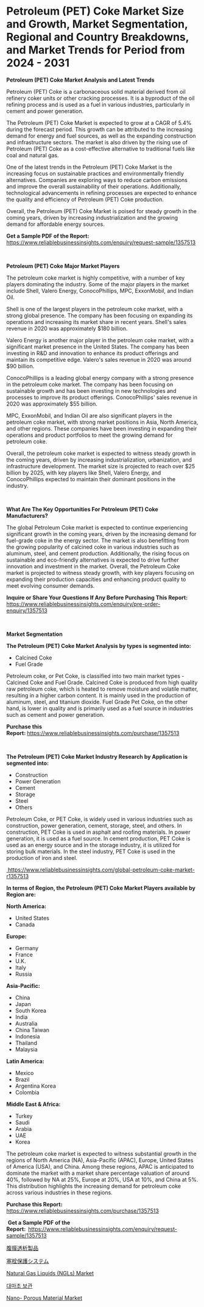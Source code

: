 <p><h1>Petroleum (PET) Coke Market Size and Growth, Market Segmentation, Regional and Country Breakdowns, and Market Trends for Period from 2024 -  2031</h1></p><p><strong>Petroleum (PET) Coke Market Analysis and Latest Trends</strong></p>
<p><p>Petroleum (PET) Coke is a carbonaceous solid material derived from oil refinery coker units or other cracking processes. It is a byproduct of the oil refining process and is used as a fuel in various industries, particularly in cement and power generation.</p><p>The Petroleum (PET) Coke Market is expected to grow at a CAGR of 5.4% during the forecast period. This growth can be attributed to the increasing demand for energy and fuel sources, as well as the expanding construction and infrastructure sectors. The market is also driven by the rising use of Petroleum (PET) Coke as a cost-effective alternative to traditional fuels like coal and natural gas.</p><p>One of the latest trends in the Petroleum (PET) Coke Market is the increasing focus on sustainable practices and environmentally friendly alternatives. Companies are exploring ways to reduce carbon emissions and improve the overall sustainability of their operations. Additionally, technological advancements in refining processes are expected to enhance the quality and efficiency of Petroleum (PET) Coke production.</p><p>Overall, the Petroleum (PET) Coke Market is poised for steady growth in the coming years, driven by increasing industrialization and the growing demand for affordable energy sources.</p></p>
<p><strong>Get a Sample PDF of the Report:&nbsp;</strong> <a href="https://www.reliablebusinessinsights.com/enquiry/request-sample/1357513">https://www.reliablebusinessinsights.com/enquiry/request-sample/1357513</a></p>
<p>&nbsp;</p>
<p><strong>Petroleum (PET) Coke Major Market Players</strong></p>
<p><p>The petroleum coke market is highly competitive, with a number of key players dominating the industry. Some of the major players in the market include Shell, Valero Energy, ConocoPhillips, MPC, ExxonMobil, and Indian Oil.</p><p>Shell is one of the largest players in the petroleum coke market, with a strong global presence. The company has been focusing on expanding its operations and increasing its market share in recent years. Shell's sales revenue in 2020 was approximately $180 billion.</p><p>Valero Energy is another major player in the petroleum coke market, with a significant market presence in the United States. The company has been investing in R&D and innovation to enhance its product offerings and maintain its competitive edge. Valero's sales revenue in 2020 was around $90 billion.</p><p>ConocoPhillips is a leading global energy company with a strong presence in the petroleum coke market. The company has been focusing on sustainable growth and has been investing in new technologies and processes to improve its product offerings. ConocoPhillips' sales revenue in 2020 was approximately $55 billion.</p><p>MPC, ExxonMobil, and Indian Oil are also significant players in the petroleum coke market, with strong market positions in Asia, North America, and other regions. These companies have been investing in expanding their operations and product portfolios to meet the growing demand for petroleum coke.</p><p>Overall, the petroleum coke market is expected to witness steady growth in the coming years, driven by increasing industrialization, urbanization, and infrastructure development. The market size is projected to reach over $25 billion by 2025, with key players like Shell, Valero Energy, and ConocoPhillips expected to maintain their dominant positions in the industry.</p></p>
<p>&nbsp;</p>
<p><strong>What Are The Key Opportunities For Petroleum (PET) Coke Manufacturers?</strong></p>
<p><p>The global Petroleum Coke market is expected to continue experiencing significant growth in the coming years, driven by the increasing demand for fuel-grade coke in the energy sector. The market is also benefitting from the growing popularity of calcined coke in various industries such as aluminum, steel, and cement production. Additionally, the rising focus on sustainable and eco-friendly alternatives is expected to drive further innovation and investment in the market. Overall, the Petroleum Coke market is projected to witness steady growth, with key players focusing on expanding their production capacities and enhancing product quality to meet evolving consumer demands.</p></p>
<p><strong>Inquire or Share Your Questions If Any Before Purchasing This Report:</strong> <a href="https://www.reliablebusinessinsights.com/enquiry/pre-order-enquiry/1357513">https://www.reliablebusinessinsights.com/enquiry/pre-order-enquiry/1357513</a></p>
<p>&nbsp;</p>
<p><strong>Market Segmentation</strong></p>
<p><strong>The Petroleum (PET) Coke Market Analysis by types is segmented into:</strong></p>
<p><ul><li>Calcined Coke</li><li>Fuel Grade</li></ul></p>
<p><p>Petroleum coke, or Pet Coke, is classified into two main market types - Calcined Coke and Fuel Grade. Calcined Coke is produced from high quality raw petroleum coke, which is heated to remove moisture and volatile matter, resulting in a higher carbon content. It is mainly used in the production of aluminum, steel, and titanium dioxide. Fuel Grade Pet Coke, on the other hand, is lower in quality and is primarily used as a fuel source in industries such as cement and power generation.</p></p>
<p><strong>Purchase this Report:&nbsp;</strong><a href="https://www.reliablebusinessinsights.com/purchase/1357513">https://www.reliablebusinessinsights.com/purchase/1357513</a></p>
<p>&nbsp;</p>
<p><strong>The Petroleum (PET) Coke Market Industry Research by Application is segmented into:</strong></p>
<p><ul><li>Construction</li><li>Power Generation</li><li>Cement</li><li>Storage</li><li>Steel</li><li>Others</li></ul></p>
<p><p>Petroleum Coke, or PET Coke, is widely used in various industries such as construction, power generation, cement, storage, steel, and others. In construction, PET Coke is used in asphalt and roofing materials. In power generation, it is used as a fuel source. In cement production, PET Coke is used as an energy source and in the storage industry, it is utilized for storing bulk materials. In the steel industry, PET Coke is used in the production of iron and steel.</p></p>
<p><a href="https://www.reliablebusinessinsights.com/global-petroleum-coke-market-r1357513">&nbsp;https://www.reliablebusinessinsights.com/global-petroleum-coke-market-r1357513</a></p>
<p><strong>In terms of Region, the Petroleum (PET) Coke Market Players available by Region are:</strong></p>
<p>
    <p> <strong> North America: </strong>
        <ul>
            <li>United States</li>
            <li>Canada</li>
        </ul>
        </p> 
    <p> <strong> Europe: </strong>
        <ul>
            <li>Germany</li>
            <li>France</li>
            <li>U.K.</li>
            <li>Italy</li>
            <li>Russia</li>
        </ul>
        </p> 
    <p> <strong> Asia-Pacific: </strong>
        <ul>
            <li>China</li>
            <li>Japan</li>
            <li>South Korea</li>
            <li>India</li>
            <li>Australia</li>
            <li>China Taiwan</li>
            <li>Indonesia</li>
            <li>Thailand</li>
            <li>Malaysia</li>
        </ul>
        </p> 
    <p> <strong> Latin America: </strong>
        <ul>
            <li>Mexico</li>
            <li>Brazil</li>
            <li>Argentina Korea</li>
            <li>Colombia</li>
        </ul>
        </p> 
    <p> <strong> Middle East & Africa: </strong>
        <ul>
            <li>Turkey</li>
            <li>Saudi</li>
            <li>Arabia</li>
            <li>UAE</li>
            <li>Korea</li>
        </ul>
    </p>
    </p>
<p><p>The petroleum coke market is expected to witness substantial growth in the regions of North America (NA), Asia-Pacific (APAC), Europe, United States of America (USA), and China. Among these regions, APAC is anticipated to dominate the market with a market share percentage valuation of around 40%, followed by NA at 25%, Europe at 20%, USA at 10%, and China at 5%. This distribution highlights the increasing demand for petroleum coke across various industries in these regions.</p></p>
<p><strong>Purchase this Report: </strong><a href="https://www.reliablebusinessinsights.com/purchase/1357513">https://www.reliablebusinessinsights.com/purchase/1357513</a></p>
<p>&nbsp;<strong>Get a Sample PDF of the Report:&nbsp;&nbsp;</strong><a href="https://www.reliablebusinessinsights.com/enquiry/request-sample/1357513">https://www.reliablebusinessinsights.com/enquiry/request-sample/1357513</a></p>
<p><strong></strong></p>
<p><p><a href="https://github.com/charm854/Market-Research-Report-List-1/blob/main/435533389095.md">腹膜透析製品</a></p><p><a href="https://github.com/LeanneBruen2023/Market-Research-Report-List-1/blob/main/758224689094.md">塞栓保護システム</a></p><p><a href="https://github.com/KeeganBarrows2023/Market-Research-Report-List-1/blob/main/natural-gas-liquids-ngls-market.md">Natural Gas Liquids (NGLs) Market</a></p><p><a href="https://github.com/TitusBoyer1/Market-Research-Report-List-1/blob/main/989785381725.md">대마초 보관</a></p><p><a href="https://github.com/Alonsoolds3wq1d81czn8rbol/Market-Research-Report-List-2/blob/main/nano-porous-material-market.md">Nano- Porous Material Market</a></p></p>